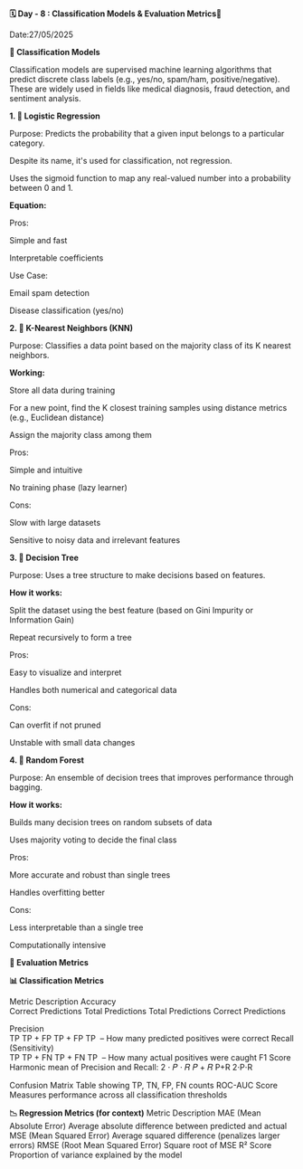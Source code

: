 **🗓 Day - 8 : Classification Models & Evaluation Metrics🚀**

Date:27/05/2025

**🧠 Classification Models**

Classification models are supervised machine learning algorithms that predict discrete class labels (e.g., yes/no, spam/ham, positive/negative). These are widely used in fields like medical diagnosis, fraud detection, and sentiment analysis.

**1. 🔹 Logistic Regression**

Purpose: Predicts the probability that a given input belongs to a particular category.

Despite its name, it's used for classification, not regression.

Uses the sigmoid function to map any real-valued number into a probability between 0 and 1.

**Equation:**
 
Pros:

Simple and fast

Interpretable coefficients

Use Case:

Email spam detection

Disease classification (yes/no)

**2. 🔹 K-Nearest Neighbors (KNN)**

Purpose: Classifies a data point based on the majority class of its K nearest neighbors.

**Working:**

Store all data during training

For a new point, find the K closest training samples using distance metrics (e.g., Euclidean distance)

Assign the majority class among them

Pros:

Simple and intuitive

No training phase (lazy learner)

Cons:

Slow with large datasets

Sensitive to noisy data and irrelevant features

**3. 🔹 Decision Tree**

Purpose: Uses a tree structure to make decisions based on features.

**How it works:**

Split the dataset using the best feature (based on Gini Impurity or Information Gain)

Repeat recursively to form a tree

Pros:

Easy to visualize and interpret

Handles both numerical and categorical data

Cons:

Can overfit if not pruned

Unstable with small data changes

**4. 🔹 Random Forest**

Purpose: An ensemble of decision trees that improves performance through bagging.

**How it works:**

Builds many decision trees on random subsets of data

Uses majority voting to decide the final class

Pros:

More accurate and robust than single trees

Handles overfitting better

Cons:

Less interpretable than a single tree

Computationally intensive

**📏 Evaluation Metrics**

**📊 Classification Metrics**

Metric	Description
Accuracy	
Correct Predictions
Total Predictions
Total Predictions
Correct Predictions
​
 
Precision	
TP
TP + FP
TP + FP
TP
​
  – How many predicted positives were correct
Recall (Sensitivity)	
TP
TP + FN
TP + FN
TP
​
  – How many actual positives were caught
F1 Score	Harmonic mean of Precision and Recall: 
2
⋅
𝑃
⋅
𝑅
𝑃
+
𝑅
P+R
2⋅P⋅R
​
 
Confusion Matrix	Table showing TP, TN, FP, FN counts
ROC-AUC Score	Measures performance across all classification thresholds

**📉 Regression Metrics (for context)**
Metric	Description
MAE (Mean Absolute Error)	Average absolute difference between predicted and actual
MSE (Mean Squared Error)	Average squared difference (penalizes larger errors)
RMSE (Root Mean Squared Error)	Square root of MSE
R² Score	Proportion of variance explained by the model
